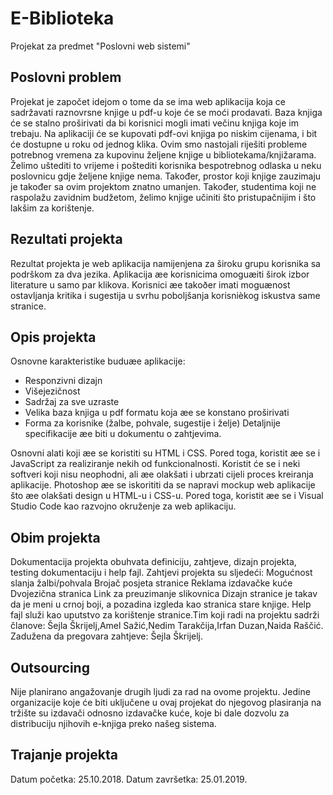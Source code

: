 # E-Biblioteka
Projekat za predmet "Poslovni web sistemi"

## Poslovni problem
Projekat je započet idejom o tome da se ima web aplikacija koja ce sadržavati raznovrsne knjige u pdf-u koje će se moći prodavati. Baza knjiga će se stalno proširivati da bi korisnici mogli imati večinu knjiga koje im trebaju. Na aplikaciji će se kupovati pdf-ovi knjiga po niskim cijenama, i bit će dostupne u roku od jednog klika. Ovim smo nastojali riješiti probleme potrebnog vremena za kupovinu željene knjige u bibliotekama/knjižarama. Želimo uštediti to vrijeme i poštediti korisnika bespotrebnog odlaska u neku poslovnicu gdje željene knjige nema. Također, prostor koji knjige zauzimaju je također sa ovim projektom znatno umanjen.  Također, studentima koji ne raspolažu zavidnim budžetom, želimo knjige učiniti što pristupačnijim i što lakšim za korištenje. 

## Rezultati projekta
Rezultat projekta je web aplikacija namijenjena za široku grupu korisnika sa podrškom za dva jezika. Aplikacija æe korisnicima omoguæiti širok izbor literature u samo par klikova. Korisnici æe takoðer imati moguænost ostavljanja kritika i sugestija u svrhu poboljšanja korisnièkog iskustva same stranice.

## Opis projekta
Osnovne karakteristike buduæe aplikacije:
- Responzivni dizajn
- Višejezičnost
- Sadržaj za sve uzraste
- Velika baza knjiga u pdf formatu koja æe se konstano proširivati
- Forma za korisnike (žalbe, pohvale, sugestije i želje)
Detaljnije specifikacije æe biti u dokumentu o zahtjevima.

Osnovni alati koji æe se koristiti su HTML i CSS. Pored toga, koristit æe se i JavaScript za realiziranje nekih od funkcionalnosti. Koristit će se i neki softveri koji nisu neophodni, ali æe olakšati i ubrzati cijeli proces kreiranja aplikacije. Photoshop æe se iskorititi da se napravi mockup web aplikacije što æe olakšati design u HTML-u i CSS-u. Pored toga, koristit æe se i Visual Studio Code kao razvojno okruženje za web aplikaciju.

## Obim projekta
Dokumentacija projekta obuhvata definiciju, zahtjeve, dizajn projekta, testing dokumentaciju i help fajl.
Zahtjevi projekta su sljedeći:
Mogućnost slanja žalbi/pohvala
Brojač posjeta stranice
Reklama izdavačke kuće
Dvojezična stranica
Link za preuzimanje slikovnica
Dizajn stranice je takav da je meni u crnoj boji, a pozadina izgleda kao stranica stare knjige. Help fajl služi kao uputstvo za korištenje stranice.Tim koji radi na projektu sadrži članove:
Šejla Škrijelj,Amel Sažić,Nedim Tarakčija,Irfan Duzan,Naida Raščić.
Zadužena da pregovara zahtjeve: Šejla Škrijelj.

## Outsourcing
Nije planirano angažovanje drugih ljudi za rad na ovome projektu.
Jedine organizacije koje će biti uključene u ovaj projekat do njegovog plasiranja na tržište su izdavači odnosno izdavačke kuće, koje bi dale dozvolu za distribuciju njihovih e-knjiga preko našeg sistema.

## Trajanje projekta
Datum početka: 25.10.2018.
Datum završetka: 25.01.2019.


